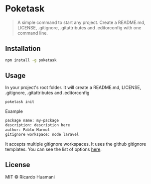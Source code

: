 # Poketask
> A simple command to start any project. Create a README.md, LICENSE, .gitignore, .gitattributes and .editorconfig with one command line.

## Installation
```bash
npm install -g poketask
```

## Usage
In your project's root folder. It will create a README.md, LICENSE, .gitignore, .gitattributes and .editorconfig
```bash
poketask init
```
Example
```bash
package name: my-package
description: description here
author: Pablo Marmol
gitignore workspace: node laravel
```
It accepts multiple gitignore workspaces. It uses the github gitignore templates. You can see the list of options [here](https://github.com/github/gitignore).

## License
MIT &copy; Ricardo Huamani
